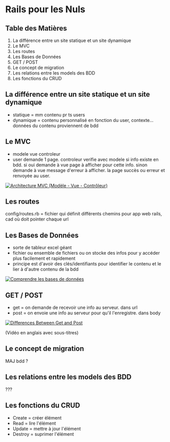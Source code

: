 # Rails pour les Nuls

## Table des Matières

1. La différence entre un site statique et un site dynamique
2. Le MVC
3. Les routes
4. Les Bases de Données
5. GET / POST
6. Le concept de migration
7. Les relations entre les models des BDD
8. Les fonctions du CRUD

## La différence entre un site statique et un site dynamique

* statique = mm contenu pr ts users
* dynamique = contenu personnalisé en fonction du user, contexte... données du contenu proviennent de bdd

## Le MVC

* modele vue controleur
* user demande 1 page. controleur verifie avec modele si info existe en bdd. si oui demande à vue page à afficher pour cette info. sinon demande à vue message d'erreur à afficher. la page succès ou erreur et renvoyée au user.

[![Architecture MVC (Modèle - Vue - Contrôleur)](https://img.youtube.com/vi/PuBjF8CRWWE/0.jpg)](https://www.youtube.com/watch?v=PuBjF8CRWWE)

## Les routes

config/routes.rb = fichier qui définit différents chemins pour app web rails, cad où doit pointer chaque url

## Les Bases de Données

* sorte de tableur excel géant
* fichier ou ensemble de fichiers ou on stocke des infos pour y accéder plus facilement et rapidement
* principe est d'avoir des clés/identifiants pour identifier le contenu et le lier à d'autre contenu de la bdd

[![Comprendre les bases de données](https://img.youtube.com/vi/tmMmEYknwek/0.jpg)](https://www.youtube.com/watch?v=tmMmEYknwek)

## GET / POST

* get = on demande de recevoir une info au serveur. dans url
* post = on envoie une info au serveur pour qu'il l'enregistre. dans body

[![Differences Between Get and Post](https://img.youtube.com/vi/UObINRj2EGY/0.jpg)](https://www.youtube.com/watch?v=UObINRj2EGY)

(Vidéo en anglais avec sous-titres)

## Le concept de migration

MAJ bdd ?

## Les relations entre les models des BDD

???

## Les fonctions du CRUD

* Create = créer élément
* Read = lire l'élément
* Update = mettre à jour l'élément
* Destroy = suprimer l'élément
